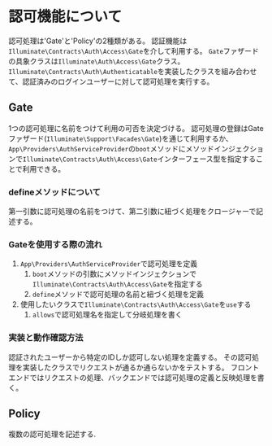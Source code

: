 # 認可機能について
認可処理は'Gate'と'Policy'の2種類がある。
認証機能は`Illuminate\Contracts\Auth\Access\Gate`を介して利用する。
`Gate`ファザードの具象クラスは`Illuminate\Auth\Access\Gate`クラス。
`Illuminate\Contracts\Auth\Authenticatable`を実装したクラスを組み合わせて、認証済みのログインユーザーに対して認可処理を実行する。

## Gate
1つの認可処理に名前をつけて利用の可否を決定づける。
認可処理の登録はGateファザード(`Illuminate\Support\Facades\Gate`)を通じて利用するか、`App\Providers\AuthServiceProvider`の`boot`メソッドにメソッドインジェクションで`Illuminate\Contracts\Auth\Access\Gate`インターフェース型を指定することで利用できる。

### defineメソッドについて
第一引数に認可処理の名前をつけて、第二引数に紐づく処理をクロージャーで記述する。

### Gateを使用する際の流れ
1. `App\Providers\AuthServiceProvider`で認可処理を定義
    1.  `boot`メソッドの引数にメソッドインジェクションで`Illuminate\Contracts\Auth\Access\Gate`を指定する
    1. `define`メソッドで認可処理の名前と紐づく処理を定義
1. 使用したいクラスで`Illuminate\Contracts\Auth\Access\Gate`を`use`する
    1. `allows`で認可処理名を指定して分岐処理を書く 

### 実装と動作確認方法
認証されたユーザーから特定のIDしか認可しない処理を定義する。
その認可処理を実装したクラスでリクエストが通るか通らないかをテストする。
フロントエンドではリクエストの処理、バックエンドでは認可処理の定義と反映処理を書く。

## Policy
複数の認可処理を記述する.

